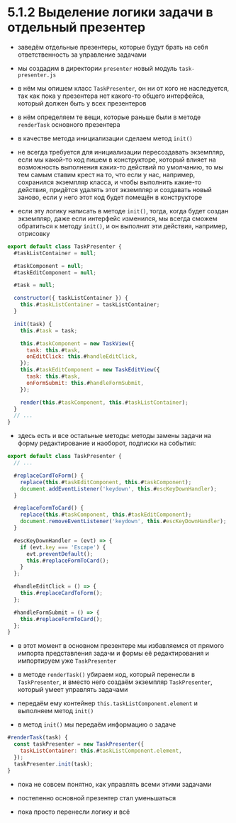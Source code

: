 # 5.1.2 Выделение логики задачи в отдельный презентер

- заведём отдельные презентеры, которые будут брать на себя ответственность за управление задачами

- мы создадим в директории `presenter` новый модуль `task-presenter.js`

- в нём мы опишем класс `TaskPresenter`, он ни от кого не наследуется, так как пока у презентера нет какого-то общего интерфейса, который должен быть у всех презентеров

- в нём определяем те вещи, которые раньше были в методе `renderTask` основного презентера

- в качестве метода инициализации сделаем метод `init()`

- не всегда требуется для инициализации пересоздавать экземпляр, если мы какой-то код пишем в конструкторе, который влияет на возможность выполнения каких-то действий по умолчанию, то мы тем самым ставим крест на то, что если у нас, например, сохранился экземпляр класса, и чтобы выполнить какие-то действия, придётся удалять этот экземпляр и создавать новый заново, если у него этот код будет помещён в конструкторе

- если эту логику написать в методе `init()`, тогда, когда будет создан экземпляр, даже если интерфейс изменился, мы всегда сможем обратиться к методу `init()`, и он выполнит эти действия, например, отрисовку

```js
export default class TaskPresenter {
  #taskListContainer = null;

  #taskComponent = null;
  #taskEditComponent = null;

  #task = null;

  constructor({ taskListContainer }) {
    this.#taskListContainer = taskListContainer;
  }

  init(task) {
    this.#task = task;

    this.#taskComponent = new TaskView({
      task: this.#task,
      onEditClick: this.#handleEditClick,
    });
    this.#taskEditComponent = new TaskEditView({
      task: this.#task,
      onFormSubmit: this.#handleFormSubmit,
    });

    render(this.#taskComponent, this.#taskListContainer);
  }
  // ...
}
```

- здесь есть и все остальные методы: методы замены задачи на форму редактирование и наоборот, подписки на события:

```js
export default class TaskPresenter {
  // ...

  #replaceCardToForm() {
    replace(this.#taskEditComponent, this.#taskComponent);
    document.addEventListener('keydown', this.#escKeyDownHandler);
  }

  #replaceFormToCard() {
    replace(this.#taskComponent, this.#taskEditComponent);
    document.removeEventListener('keydown', this.#escKeyDownHandler);
  }

  #escKeyDownHandler = (evt) => {
    if (evt.key === 'Escape') {
      evt.preventDefault();
      this.#replaceFormToCard();
    }
  };

  #handleEditClick = () => {
    this.#replaceCardToForm();
  };

  #handleFormSubmit = () => {
    this.#replaceFormToCard();
  };
}
```

- в этот момент в основном презентере мы избавляемся от прямого импорта представления задачи и формы её редактирования и импортируем уже `TaskPresenter`

- в методе `renderTask()` убираем код, который перенесли в `TaskPresenter`, и вместо него создаём экземпляр `TaskPresenter`, который умеет управлять задачами

- передаём ему контейнер `this.taskListComponent.element` и выполняем метод `init()`

- в метод `init()` мы передаём информацию о задаче

```js
#renderTask(task) {
  const taskPresenter = new TaskPresenter({
    taskListContainer: this.#taskListComponent.element,
  });
  taskPresenter.init(task);
}
```

- пока не совсем понятно, как управлять всеми этими задачами

- постепенно основной презентер стал уменьшаться

- пока просто перенесли логику и всё
